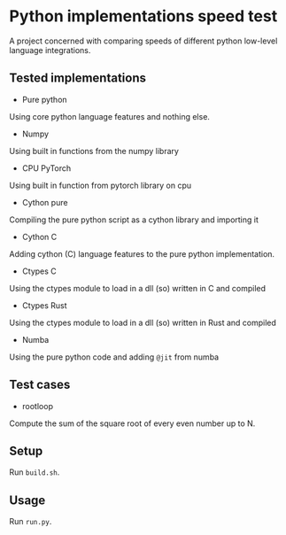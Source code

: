 # Python implementations speed test

A project concerned with comparing speeds of different python low-level language integrations.

## Tested implementations
* Pure python

Using core python language features and nothing else.

* Numpy

Using built in functions from the numpy library

* CPU PyTorch

Using built in function from pytorch library on cpu

* Cython pure

Compiling the pure python script as a cython library and importing it

* Cython C

Adding cython (C) language features to the pure python implementation.

* Ctypes C

Using the ctypes module to load in a dll (so) written in C and compiled

* Ctypes Rust

Using the ctypes module to load in a dll (so) written in Rust and compiled

* Numba

Using the pure python code and adding `@jit` from numba
## Test cases
* rootloop

Compute the sum of the square root of every even number up to N.
## Setup
Run `build.sh`.

## Usage
Run `run.py`.
